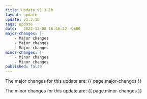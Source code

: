 ```yaml
---
title: Update v1.3.1b
layout: update
update: v1.3.1b
tags: update
date:   2022-12-08 16:46:22 -0600
major-changes: |-
    - Major changes
    - Major changes
    - Major changes
minor-changes: |-
    - Minor changes
    - Minor changes
published: false
---
```


The major changes for this update are:
{{ page.major-changes }}

The minor changes for this update are:
{{ page.minor-changes }}

